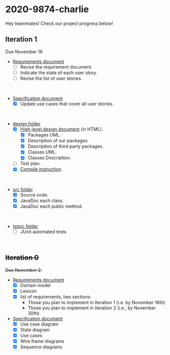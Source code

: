 # 2020-9874-charlie

Hey teammates! Check our project progress below!

## Iteration 1
Due November 16

* [Requirements document](requirements/Requirements.md)
    - [ ] Revise the requirement document.
    - [ ] Indicate the state of each user story.
    - [ ] Revise the list of user stories. 
<br/>
    
* [Specification document](requirements/Specification.md)
    - [x] Update use cases that cover all user stories.
<br/>
    
* [design folder](design)
    - [x] [High-level design document](design/High-level_Design.md) (in HTML).
        + [x] Packages UML.
        + [x] Description of our packages.
        + [x] Description of third party packages.
        + [x] Classes UML.
        + [x] Classes Description.
    - [ ] Test plan.
    - [x] [Compile instruction](design/Compile_Instruction.md).
<br/>

* [src folder](src)
    - [x] Source code.
    - [x] JavaDoc each class.
    - [x] JavaDoc each public method.
<br/>
  
* [tstsrc folder](tstsrc)
    - [ ] JUnit automated tests
<br/>

## ~~Iteration 0~~
~~Due November 2.~~ 

* [Requirements document](requirements/Requirements.md)
  - [x] Domain model
  - [x] Lexicon
  - [x] list of requirements, two sections:
    - Those you plan to implement in Iteration 1 (i.e. by November 16th)
    - Those you plan to implement in Iteration 2 (i.e., by November 30th)

* [Specification document](requirements/Specification.md)
  - [x] Use case diagram
  - [x] State diagram
  - [x] Use cases
  - [x] Wire frame diagrams
  - [x] Sequence diagrams    
